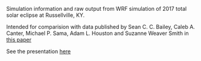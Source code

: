 Simulation information and raw output from WRF simulation of 2017 total solar eclipse at Russellville, KY.

Intended for comparision with data published by Sean C. C. Bailey, Caleb A. Canter, Michael P. Sama, Adam L. Houston and Suzanne Weaver Smith in [this paper](https://royalsocietypublishing.org/doi/full/10.1098/rspa.2019.0212)

See the presentation [here](https://docs.google.com/presentation/d/1C_C-KXr4BQyVzTNmlFsBjys0a-TpLUuGuKXwzDwofEg/edit?usp=sharing)
